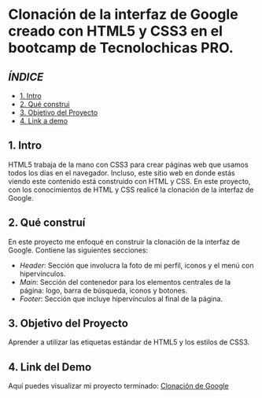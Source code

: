 # Clonación de la interfaz de Google creado con HTML5 y CSS3 en el bootcamp de Tecnolochicas PRO.

## *ÍNDICE*
* [1. Intro](#)
* [2. Qué construi](#)
* [3. Objetivo del Proyecto](#)
* [4. Link a demo](#)

## 1. Intro
HTML5 trabaja de la mano con CSS3 para crear páginas web que usamos todos los días en el navegador. Incluso, este sitio web en donde estás viendo este contenido está construido con HTML y CSS. En este proyecto, con los conocimientos de HTML y CSS realicé la clonación de la interfaz de Google.

## 2. Qué construí
En este proyecto me enfoqué en construir la clonación de la interfaz de Google. Contiene las siguientes secciones:

* *Header*: Sección que involucra la foto de mi perfil, iconos y el menú con hipervínculos.
* *Main*: Sección del contenedor para los elementos centrales de la página: logo, barra de búsqueda, iconos y botones.
* *Footer*: Sección que incluye hipervínculos al final de la página.

## 3. Objetivo del Proyecto
Aprender a utilizar las etiquetas estándar de HTML5 y los estilos de CSS3.

## 4. Link del Demo
Aquí puedes visualizar mi proyecto terminado: [Clonación de Google](https://clonaciongoogle-arels.netlify.app/)

